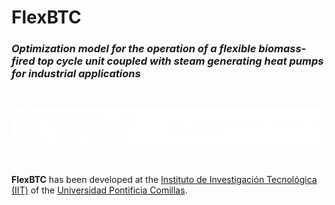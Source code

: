 # FlexBTC 
### _Optimization model for the operation of a flexible biomass-fired top cycle unit coupled with steam generating heat pumps for industrial applications_

$~$

[![IITLogo](doc/img/logoiitnuevo.png)](https://www.iit.comillas.edu/index.php.en)

$~$

**FlexBTC** has been developed at the [Instituto de Investigación Tecnológica (IIT)](https://www.iit.comillas.edu/index.php.en) of the [Universidad Pontificia Comillas](https://www.comillas.edu/en/).
